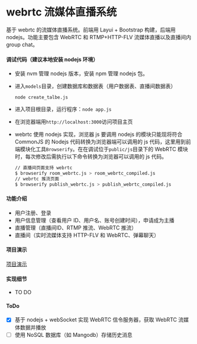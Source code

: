 # webrtc 流媒体直播系统

基于 webrtc 的流媒体直播系统。前端用 Layui + Bootstrap 构建，后端用 nodejs。功能主要包含 WebRTC 和 RTMP+HTTP-FLV 流媒体直播以及直播间内 group chat。

#### 调试代码（建议本地安装 nodejs 环境）

- 安装 nvm 管理 nodejs 版本，安装 npm 管理 nodejs 包。

- 进入`models`目录，创建数据库和数据表（用户数据表、直播间数据表）

  ```shell
  node create_talbe.js
  ```

- 进入项目根目录，运行程序：`node app.js`

- 在浏览器端用`http://localhost:3000`访问项目主页

- webrtc 使用 nodejs 实现，浏览器 js 要调用 nodejs 的模块只能现将符合 CommonJS 的 Nodejs 代码转换为浏览器端可以调用的 js 代码，这里用到前端模块化工具`Browserify`。在在调试位于`public/js`目录下的 WebRTC 模块时，每次修改后需执行以下命令转换为浏览器可以调用的 js 代码。

  ```sh
  // 直播间页面支持 webrtc
  $ browserify room_webrtc.js > room_webrtc_compiled.js
  // webrtc 推流页面
  $ browserify publish_webrtc.js > publish_webrtc_compiled.js
  ```

#### 功能介绍

- 用户注册、登录
- 用户信息管理（查看用户 ID、用户名、账号创建时间），申请成为主播
- 直播管理（直播间ID、RTMP 推流、WebRTC 推流）
- 直播间（实时流媒体支持 HTTP-FLV 和 WebRTC、弹幕聊天）

#### 项目演示

[项目演示](./doc/demo.md)

#### 实现细节

- TO DO

#### ToDo

- [x] 基于 nodejs + webSocket 实现 WebRTC 信令服务器，获取 WebRTC 流媒体数据并播放
- [ ] 使用 NoSQL 数据库（如 Mangodb）存储历史消息

